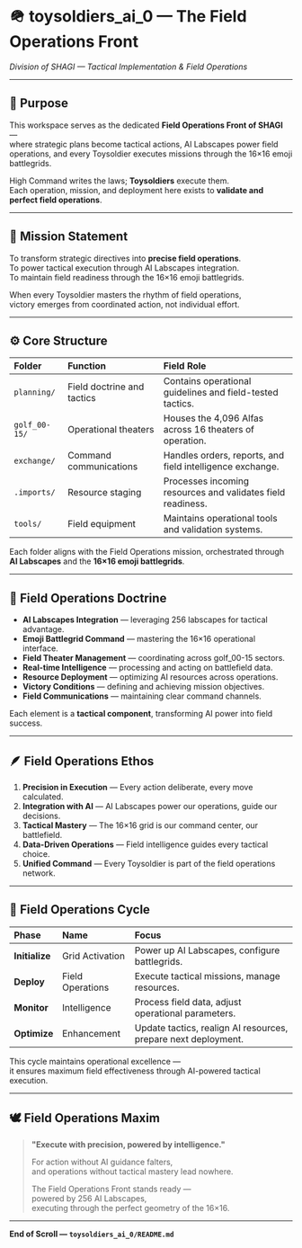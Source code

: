 # 🪖 toysoldiers_ai_0 — The Field Operations Front
*Division of SHAGI — Tactical Implementation & Field Operations*

---

## 🎯 Purpose

This workspace serves as the dedicated **Field Operations Front of SHAGI** —  
where strategic plans become tactical actions, AI Labscapes power field operations,
and every Toysoldier executes missions through the 16×16 emoji battlegrids.

High Command writes the laws; **Toysoldiers** execute them.  
Each operation, mission, and deployment here exists to **validate and perfect field operations**.  

---

## 🧭 Mission Statement

To transform strategic directives into **precise field operations**.  
To power tactical execution through AI Labscapes integration.  
To maintain field readiness through the 16×16 emoji battlegrids.

When every Toysoldier masters the rhythm of field operations,  
victory emerges from coordinated action, not individual effort.

---

## ⚙️ Core Structure

| Folder | Function | Field Role |
|:--|:--|:--|
| `planning/` | Field doctrine and tactics | Contains operational guidelines and field-tested tactics. |
| `golf_00-15/` | Operational theaters | Houses the 4,096 Alfas across 16 theaters of operation. |
| `exchange/` | Command communications | Handles orders, reports, and field intelligence exchange. |
| `.imports/` | Resource staging | Processes incoming resources and validates field readiness. |
| `tools/` | Field equipment | Maintains operational tools and validation systems. |

Each folder aligns with the Field Operations mission,
orchestrated through **AI Labscapes** and the **16×16 emoji battlegrids**.

---

## 🩶 Field Operations Doctrine

- **AI Labscapes Integration** — leveraging 256 labscapes for tactical advantage.
- **Emoji Battlegrid Command** — mastering the 16×16 operational interface.
- **Field Theater Management** — coordinating across golf_00-15 sectors.
- **Real-time Intelligence** — processing and acting on battlefield data.
- **Resource Deployment** — optimizing AI resources across operations.
- **Victory Conditions** — defining and achieving mission objectives.
- **Field Communications** — maintaining clear command channels.

Each element is a **tactical component**, transforming AI power into field success.

---

## 🪶 Field Operations Ethos

1. **Precision in Execution** — Every action deliberate, every move calculated.
2. **Integration with AI** — AI Labscapes power our operations, guide our decisions.
3. **Tactical Mastery** — The 16×16 grid is our command center, our battlefield.
4. **Data-Driven Operations** — Field intelligence guides every tactical choice.
5. **Unified Command** — Every Toysoldier is part of the field operations network.

---

## 🔄 Field Operations Cycle

| Phase | Name | Focus |
|:--|:--|:--|
| **Initialize** | Grid Activation | Power up AI Labscapes, configure battlegrids. |
| **Deploy** | Field Operations | Execute tactical missions, manage resources. |
| **Monitor** | Intelligence | Process field data, adjust operational parameters. |
| **Optimize** | Enhancement | Update tactics, realign AI resources, prepare next deployment. |

This cycle maintains operational excellence —  
it ensures maximum field effectiveness through AI-powered tactical execution.

---

## 🕊️ Field Operations Maxim

> **"Execute with precision, powered by intelligence."**  
>  
> For action without AI guidance falters,  
> and operations without tactical mastery lead nowhere.  
>  
> The Field Operations Front stands ready —  
> powered by 256 AI Labscapes,  
> executing through the perfect geometry of the 16×16.  

---

**End of Scroll — `toysoldiers_ai_0/README.md`**
